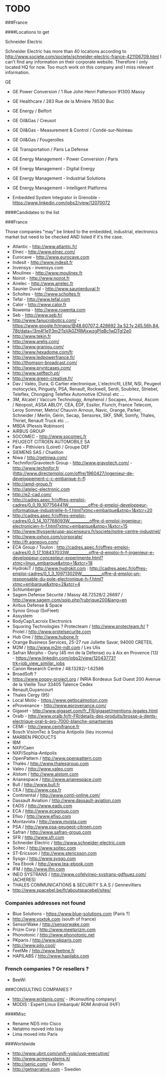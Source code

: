 TODO
====

###France

####Locations to get

Schneider Electric

Schneider Electric has more than 40 locations according to http://www.societe.com/societe/schneider-electric-france-421106709.html
I can't find any information on their corporate website.
Therefore I only located HQ for now. Too much work on this company and I miss relevant information.

GE

- GE Power Conversion / 1 Rue John Henri Patterson 91300 Massy
- GE Healthcare / 283 Rue de la Minière 78530 Buc
- GE Energy / Belfort
- GE Oil&Gas / Creusot
- GE Oil&Gas - Measurement & Control / Condé-sur-Noireau
- GE Oil&Gas / Fougerolles
- GE Transportation / Paris La Defense
- GE Energy Management - Power Conversion / Paris
- GE Energy Management - Digital Energy
- GE Energy Management - Industrial Solutions
- GE Energy Management - Intelligent Platforms

- Embedded System Integrator in Grenoble - https://www.linkedin.com/jobs2/view/12070072

####Candidates to the list

###France

Those companies "may" be linked to the embedded, industrial, electronics market but need to be checked AND listed if it's the case.

- Atlantic - http://www.atlantic.fr/
- Elnec - http://www.elnec.com/
- Eurocave - http://www.eurocave.com
- Indesit - http://www.indesit.fr
- Invensys - invensys.com
- Moulinex - http://www.moulinex.fr
- Noirot - http://www.noirot.fr
- Airelec - http://www.airelec.fr
- Saunier Duval - http://www.saunierduval.fr
- Scholtes - http://www.scholtes.fr
- Tefal - http://www.tefal.com
- Calor - http://www.calor.fr
- Rowenta - http://www.rowenta.com
- Seb - http://www.seb.fr/
- http://www.fanucrobotics.com/ - https://www.google.fr/maps/@48.60707,2.428692,3a,52.1y,245.56h,84.78t/data=!3m4!1e1!3m2!1sVA0ZfRMjxwzgPIqBc1wDTg!2e0
- http://www.tekin.fr
- http://www.arelis.com/
- http://www.graniou.com/
- http://www.hexadome.com/fr
- http://www.ledpowerfrance.fr/
- http://thomson-broadcast.com/
- http://www.pryntcases.com/
- http://www.selftech.pt/
- http://www.green-creative.fr/ 
- Dav / Valéo, Dura, G Cartier electronique, L'electricfil, LEM, NSI, Peugeot motocycles, Pinguely, PSA, Renault, Rockwell, Serdi, Soubitez, Striebel, Teleflex, Chongqing Teleflex Automotive (China) etc ...
- 3M, Alcatel / Vaccum Technology, Amphenol / Socapex, Arnoul, Ascom / Néopost, ASSA ABLOY, CEA, EDF, Essilor, Flunch, France Telecom, Leroy Sommer, Metrix/ Chauvin Arnoux, Navic, Orange, Parker, Schneider / Merlin, Gérin, Secap, Sensorex, SKF, SNR, Somfy, Thales, Thiriet, Renault Truck etc ... 
- MBDA (Plessis Robinson)
- AIRBUS GROUP
- SOCOMEC - http://www.socomec.fr
- PEUGEOT CITROEN AUTOMOBILE SA
- Fare - Pithiviers (Loiret) / Groupe DEF
- SIEMENS SAS / Chatillon
- Niwa / http://getniwa.com/
- Technifor/Gravotech Group - http://www.gravotech.com/ - http://www.technifor.fr (http://www.directemploi.com/offre/1960427/ingenieur-de-developpement-c-c-embarque-h-f)
- http://amd-group.fr
- http://atelec-electronic.com
- http://e2-cad.com/
- http://cadres.apec.fr/offres-emploi-cadres/0_0_19_107756441W__________offre-d-emploi-developpeur-informatique-industrielle-h-f.html?xtmc=embarque&xtnp=1&xtcr=20
- http://cadres.apec.fr/offres-emploi-cadres/0_0_14_107768093W__________offre-d-emploi-ingenieur-electronicien-h-f.html?xtmc=embarque&xtnp=1&xtcr=15
- http://www.thyssenkrupp-ascenseurs.fr/societe/notre-centre-industriel/
- http://www.oxhoo.com/corporate/
- http://fr.agneovo.com/
- ECA Group / Toulon : http://cadres.apec.fr/offres-emploi-cadres/0_0_17_108437033W__________offre-d-emploi-h-f-ingenieur-e-developpeur-concepteur-experimente.html?xtmc=linux_embarque&xtnp=1&xtcr=18
- HydrokiT / http://www.hydrokit.com : http://cadres.apec.fr/offres-emploi-cadres/0_1_3_109713029W__________offre-d-emploi-un-responsable-du-pole-electronique-h-f.html?xtmc=embarque&xtnp=2&xtcr=4
- Schlumberger
- Sagem Defense Sécurité / Massy 48.72528/2.26697 / http://www.sagem.com/spip.php?rubrique200&lang=en
- Airbus Defense & Space
- Synox Group (SoFleet)
- Assystem
- BodyCap/Lacroix Electronics
- Squoring Technologies
? Protecteam / http://www.protecteam.fr/
? Protel / http://www.protelsecurite.com
- Hub One / http://www.hubone.fr
- Orange Business Services, 25-27 rue Juliette Savar, 94000 CRETEIL
- M2M / http://www.m2m-ndt.com / Les Ulis
- Safran Morpho - Osny (45 mn de la Défense) ou à Aix en Provence (13) - https://www.linkedin.com/jobs2/view/12043773?trk=job_view_similar_jobs
- Canon Research Centre / 48.13282/-1.62586
- BroadSoft ?
- https://www.poppy-project.org / INRIA Bordeaux Sud Ouest 200 Avenue de la Vieille Tour 33405 Talence Cedex
- Renault,Guyancourt
- Thales Cergy (95)
- Local Motio - https://www.getlocalmotion.com
- eProvenance - http://www.eprovenance.com/
- Gigaset - http://www.gigaset.com/fr_FR/gigaset/mentions-legales.html
- Oralb - http://www.oralb.fr/fr-FR/details-des-produits/brosse-a-dents-electrique-oral-b-pro-7000-blanche-smartseries
- CEMI - http://www.cemifrance.fr
- Bosch VisionTec à Sophia Antipolis (lieu inconnu)
- MARBEN PRODUCTS
- IBM
- NXP/Caen
- NXP/Sophia-Antipolis
- OpenPattern / http://www.openpattern.com
- Thalès / http://www.thalesgroup.com
- Valeo / http://www.valeo.com
- Alstom / http://www.alstom.com
- Arianespace / http://www.arianespace.com
- Bull / http://www.bull.fr
- CEA / http://www.cea.fr
- Continental / http://www.conti-online.com/
- Dassault Aviation / http://www.dassault-aviation.com
- EADS / http://www.eads.com
- ECA / http://www.ecagroup.com
- Efixo / http://www.efixo.com
- Montavista / http://www.mvista.com
- PSA / http://www.psa-peugeot-citroen.com
- Safran / http://www.safran-group.com
- SFR / http://www.sfr.com
- Schneider Electric / http://www.schneider-electric.com
- Soitec / http://www.soitec.com
- ST-Ericsson / http://www.stericsson.com
- Sysgo / http://www.sysgo.com
- Tea Ebook / http://www.tea-ebook.com
- IFM / http://www.ifm.com
- INEO SYSTRANS / http://www.cofelyineo-systrans-gdfsuez.com/ (ACHERES)
- THALES COMMUNICATIONS & SECURITY S.A.S / Gennevilliers
- http://www.spacebel.be/fr/aboutspacebel/sites/

### Companies addresses not found
- Blue Solutions - https://www.blue-solutions.com (Paris ?)
- http://www.voxtok.com (south of france)
- SensorWake / http://sensorwake.com
- Prizm Corp / http://www.meetprizm.com
- Phonotonic / http://www.phonotonic.net
- PKparis / http://www.pkparis.com
- http://www.pilo.cool/
- FeetMe / http://www.feetme.fr
- HAPILABS / http://www.hapilabs.com

### French companies ? Or resellers ?
- BeeWi

###CONSULTING COMPANIES ?

- http://www.eridanis.com/ - (#consulting company)
- MODIS : Expert Linux Embarqué/ ROM Android (H/F)

####Misc

- Rename NDS into Cisco
- Netatmo moved into Issy
- Lima moved into Paris

###Worldwide

- http://www.ubnt.com/unifi-voip/uvp-executive/
- http://www.acmesystems.it/
- http://senic.com/ - Berlin
- http://getnarrative.com - Sweden

